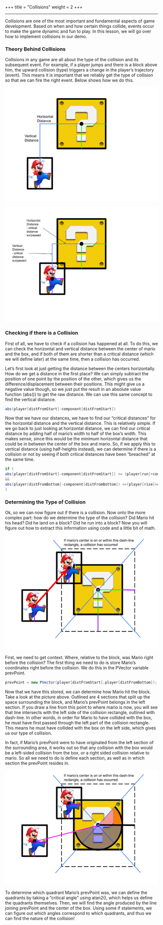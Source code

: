 +++
title = "Collisions"
weight = 2
+++

---

Collisions are one of the most important and fundamental aspects of game development. Based on when and how certain things collide, events occur to make the game dynamic and fun to play. In this lesson, we will go over how to implement collisions in our demo.

### Theory Behind Collisions

Collisions in any game are all about the type of the collision and its subsequent event. For example, if a player jumps and there is a block above him, the upward collision (type) triggers a change in the player’s trajectory (event). This means it is important that we reliably get the type of collision so that we can fire the right event. Below shows how we do this.

![Interface](/static/img/General_Collision1.png)

![Interface](/static/img/General_Collision2.png)

### Checking if there is a Collision

First of all, we have to check if a collision has happened at all. To do this, we can check the horizontal and vertical distance between the center of mario and the box, and if both of them are shorter than a critical distance (which we will define later) at the same time, then a collision has occurred.

Let’s first look at just getting the distance between the centers horizontally. How do we get a distance in the first place? We can simply subtract the position of one point by the position of the other, which gives us the difference/displacement between their positions. This might give us a negative value though, so we just put the result in an absolute value function (abs()) to get the raw distance. We can use this same concept to find the vertical distance.

```java
abs(player[distFromStart]-component[distFromStart])
```

Now that we have our distances, we have to find our “critical distances” for the horizontal distance and the vertical distance. This is relatively simple. If we go back to just looking at horizontal distance, we can find our critical distance by adding half of mario’s width to half of the box’s width. This makes sense, since this would be the minimum horizontal distance that could be in between the center of the box and mario. So, if we apply this to vertical distance (using half-heights instead), we can determine if there is a collision or not by seeing if both critical distances have been “breached” at the same time.

```java
if (
abs(player[distFromStart]-component[distFromStart]) <= (player[run]+component[run])/2
&&
abs(player[distFromBottom]-component[distFromBottom]) <=(player[rise]+component[rise])/2
)
```

### Determining the Type of Collision

Ok, so we can now figure out if there is a collision. Now onto the more complex part: how do we determine the type of the collision? Did Mario hit his head? Did he land on a block? Did he run into a block? Now you will figure out how to extract this information using code and a little bit of math.

![Interface](/static/img/Collision_Sections1.png)

First, we need to get context. Where, relative to the block, was Mario right before the collision? The first thing we need to do is store Mario’s coordinates right before the collision. We do this in the PVector variable prevPoint.

```java
prevPoint = new PVector(player[distFromStart],player[distFromBottom]);
```

Now that we have this stored, we can determine how Mario hit the block. Take a look at the picture above. Outlined are 4 sections that split up the space surrounding the block, and Mario’s prevPoint belongs in the left section. If you draw a line from this point to where mario is now, you will see that line intersects with the left side of the collision rectangle, outlined with dash-line. In other words, in order for Mario to have collided with the box, he must have first passed through the left part of the collision rectangle. This means he must have collided with the box on the left side, which gives us our type of collision.

In fact, if Mario’s prevPoint were to have originated from the left section of the surrounding area, it works out so that any collision with the box would be a left-sided collision from the box, or a right sided collision relative to mario. So all we need to do is define each section, as well as in which section the prevPoint resides in.

![Interface](/static/img/Collision_Sections2.png)

To determine which quadrant Mario’s prevPoint was, we can define the quadrants by taking a “critical angle” using atan2(), which helps us define the quadrants themselves. Then, we will find the angle produced by the line joining prevPoint and the center of the box. Using some if statements, we can figure out which angles correspond to which quadrants, and thus we can find the nature of the collision!
